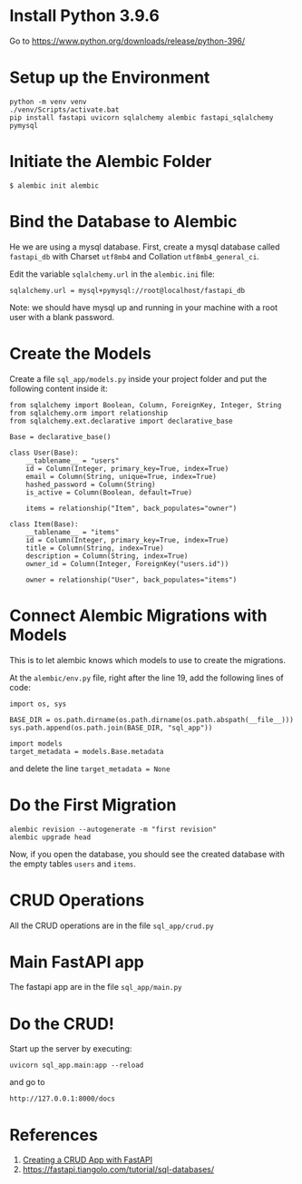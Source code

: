 # Install Python 3.9.6

Go to https://www.python.org/downloads/release/python-396/

# Setup up the Environment
```
python -m venv venv
./venv/Scripts/activate.bat
pip install fastapi uvicorn sqlalchemy alembic fastapi_sqlalchemy pymysql
```

# Initiate the Alembic Folder
```
$ alembic init alembic
```
# Bind the Database to Alembic

He we are using a mysql database. First, create a mysql database called `fastapi_db` with Charset `utf8mb4` and Collation `utf8mb4_general_ci`. 

Edit the variable `sqlalchemy.url` in the `alembic.ini` file:

```
sqlalchemy.url = mysql+pymysql://root@localhost/fastapi_db
```

Note: we should have mysql up and running in your machine with a root user with a blank password.

# Create the Models

Create a file `sql_app/models.py` inside your project folder and put the following content inside it:

```{python}
from sqlalchemy import Boolean, Column, ForeignKey, Integer, String
from sqlalchemy.orm import relationship
from sqlalchemy.ext.declarative import declarative_base

Base = declarative_base()

class User(Base):
    __tablename__ = "users"
    id = Column(Integer, primary_key=True, index=True)
    email = Column(String, unique=True, index=True)
    hashed_password = Column(String)
    is_active = Column(Boolean, default=True)

    items = relationship("Item", back_populates="owner")

class Item(Base):
    __tablename__ = "items"
    id = Column(Integer, primary_key=True, index=True)
    title = Column(String, index=True)
    description = Column(String, index=True)
    owner_id = Column(Integer, ForeignKey("users.id"))

    owner = relationship("User", back_populates="items")
```

# Connect Alembic Migrations with Models

This is to let alembic knows which models to use to create the migrations.

At the `alembic/env.py` file, right after the line 19, add the following lines of code:

```
import os, sys

BASE_DIR = os.path.dirname(os.path.dirname(os.path.abspath(__file__)))
sys.path.append(os.path.join(BASE_DIR, "sql_app"))

import models
target_metadata = models.Base.metadata
```

and delete the line `target_metadata = None`


# Do the First Migration

```
alembic revision --autogenerate -m "first revision"
alembic upgrade head
```

Now, if you open the database, you should see the created database with the empty tables `users` and `items`.


# CRUD Operations

All the CRUD operations are in the file `sql_app/crud.py`


# Main FastAPI app

The fastapi app are in the file `sql_app/main.py`

# Do the CRUD!

Start up the server by executing:
```
uvicorn sql_app.main:app --reload
```

and go to
```
http://127.0.0.1:8000/docs
```

# References
1. [Creating a CRUD App with FastAPI](https://gabbyprecious.medium.com/creating-a-crud-app-with-fastapi-part-one-7c049292ad37)
2. https://fastapi.tiangolo.com/tutorial/sql-databases/